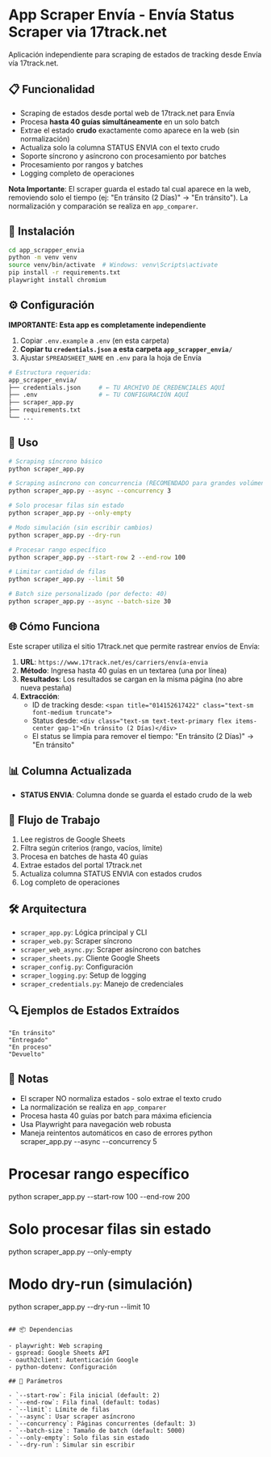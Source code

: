 # App Scraper Envía - Envía Status Scraper via 17track.net

Aplicación independiente para scraping de estados de tracking desde Envía vía 17track.net.

## 📋 Funcionalidad

- Scraping de estados desde portal web de 17track.net para Envía
- Procesa **hasta 40 guías simultáneamente** en un solo batch
- Extrae el estado **crudo** exactamente como aparece en la web (sin normalización)
- Actualiza solo la columna STATUS ENVIA con el texto crudo
- Soporte síncrono y asíncrono con procesamiento por batches
- Procesamiento por rangos y batches
- Logging completo de operaciones

**Nota Importante**: El scraper guarda el estado tal cual aparece en la web, removiendo solo el tiempo (ej: "En tránsito (2 Días)" -> "En tránsito"). La normalización y comparación se realiza en `app_comparer`.

## 🚀 Instalación

```bash
cd app_scrapper_envia
python -m venv venv
source venv/bin/activate  # Windows: venv\Scripts\activate
pip install -r requirements.txt
playwright install chromium
```

## ⚙️ Configuración

**IMPORTANTE: Esta app es completamente independiente**

1. Copiar `.env.example` a `.env` (en esta carpeta)
2. **Copiar tu `credentials.json` a esta carpeta `app_scrapper_envia/`**
3. Ajustar `SPREADSHEET_NAME` en `.env` para la hoja de Envía

```bash
# Estructura requerida:
app_scrapper_envia/
├── credentials.json     # ← TU ARCHIVO DE CREDENCIALES AQUÍ
├── .env                 # ← TU CONFIGURACIÓN AQUÍ
├── scraper_app.py
├── requirements.txt
└── ...
```

## 📝 Uso

```bash
# Scraping síncrono básico
python scraper_app.py

# Scraping asíncrono con concurrencia (RECOMENDADO para grandes volúmenes)
python scraper_app.py --async --concurrency 3

# Solo procesar filas sin estado
python scraper_app.py --only-empty

# Modo simulación (sin escribir cambios)
python scraper_app.py --dry-run

# Procesar rango específico
python scraper_app.py --start-row 2 --end-row 100

# Limitar cantidad de filas
python scraper_app.py --limit 50

# Batch size personalizado (por defecto: 40)
python scraper_app.py --async --batch-size 30
```

## 🌐 Cómo Funciona

Este scraper utiliza el sitio 17track.net que permite rastrear envíos de Envía:

1. **URL**: `https://www.17track.net/es/carriers/envía-envia`
2. **Método**: Ingresa hasta 40 guías en un textarea (una por línea)
3. **Resultados**: Los resultados se cargan en la misma página (no abre nueva pestaña)
4. **Extracción**: 
   - ID de tracking desde: `<span title="014152617422" class="text-sm font-medium truncate">`
   - Status desde: `<div class="text-sm text-text-primary flex items-center gap-1">En tránsito (2 Días)</div>`
   - El status se limpia para remover el tiempo: "En tránsito (2 Días)" -> "En tránsito"

## 📊 Columna Actualizada

- **STATUS ENVIA**: Columna donde se guarda el estado crudo de la web

## 🔄 Flujo de Trabajo

1. Lee registros de Google Sheets
2. Filtra según criterios (rango, vacíos, límite)
3. Procesa en batches de hasta 40 guías
4. Extrae estados del portal 17track.net
5. Actualiza columna STATUS ENVIA con estados crudos
6. Log completo de operaciones

## 🛠️ Arquitectura

- `scraper_app.py`: Lógica principal y CLI
- `scraper_web.py`: Scraper síncrono
- `scraper_web_async.py`: Scraper asíncrono con batches
- `scraper_sheets.py`: Cliente Google Sheets
- `scraper_config.py`: Configuración
- `scraper_logging.py`: Setup de logging
- `scraper_credentials.py`: Manejo de credenciales

## 🔍 Ejemplos de Estados Extraídos

```
"En tránsito"
"Entregado"
"En proceso"
"Devuelto"
```

## 📝 Notas

- El scraper NO normaliza estados - solo extrae el texto crudo
- La normalización se realiza en `app_comparer`
- Procesa hasta 40 guías por batch para máxima eficiencia
- Usa Playwright para navegación web robusta
- Maneja reintentos automáticos en caso de errores
python scraper_app.py --async --concurrency 5

# Procesar rango específico
python scraper_app.py --start-row 100 --end-row 200

# Solo procesar filas sin estado
python scraper_app.py --only-empty

# Modo dry-run (simulación)
python scraper_app.py --dry-run --limit 10
```

## 📦 Dependencias

- playwright: Web scraping
- gspread: Google Sheets API
- oauth2client: Autenticación Google
- python-dotenv: Configuración

## 🔧 Parámetros

- `--start-row`: Fila inicial (default: 2)
- `--end-row`: Fila final (default: todas)
- `--limit`: Límite de filas
- `--async`: Usar scraper asíncrono
- `--concurrency`: Páginas concurrentes (default: 3)
- `--batch-size`: Tamaño de batch (default: 5000)
- `--only-empty`: Solo filas sin estado
- `--dry-run`: Simular sin escribir
